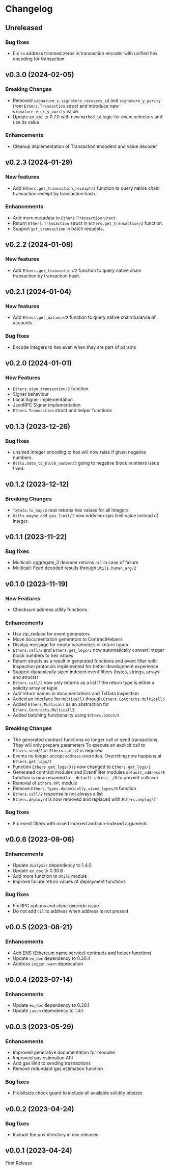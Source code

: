 # Changelog

## Unreleased

### Bug fixes

- Fix `to` address trimmed zeros in transaction encoder with unified hex encoding for transaction

## v0.3.0 (2024-02-05)

### Breaking Changes

- Removed `signature_v`, `signature_recovery_id` and `signature_y_parity` from `Ethers.Transaction`
  struct and introduce new `signature_v_or_y_parity` value
- Update `ex_abi` to 0.7.0 with new `method_id` logic for event selectors and use its value

### Enhancements

- Cleanup implementation of Transaction encoders and value decoder

## v0.2.3 (2024-01-29)

### New features

- Add `Ethers.get_transaction_receipt/2` function to query native chain transaction receipt by transaction hash.

### Enhancements

- Add more metadata to `Ethers.Transaction` struct.
- Return `Ethers.Transaction` struct in `Ethers.get_transaction/2` function.
- Support `get_transaction` in batch requests.

## v0.2.2 (2024-01-08)

### New features

- Add `Ethers.get_transaction/2` function to query native chain transaction by transaction hash.

## v0.2.1 (2024-01-04)

### New features

- Add `Ethers.get_balance/2` function to query native chain balance of accounts.

### Bug fixes

- Encode integers to hex even when they are part of params

## v0.2.0 (2024-01-01)

### New Features

- `Ethers.sign_transaction/2` function
- Signer behaviour
- Local Signer implementation
- JsonRPC Signer implementation
- `Ethers.Transaction` struct and helper functions

## v0.1.3 (2023-12-26)

### Bug fixes

- unsized integer encoding to hex will now raise if given negative numbers.
- `Utils.date_to_block_number/3` going to negative block numbers issue fixed.

## v0.1.2 (2023-12-12)

### Breaking Changes

- `TxData.to_map/2` now returns hex values for all integers.
- `Utils.maybe_add_gas_limit/2` now adds hex gas limit value instead of integer.

## v0.1.1 (2023-11-22)

### Bug fixes

- Multicall: aggregate_3 decoder returns `nil` in case of failure
- Multicall: Feed decoded results through `Utils.human_arg/2`

## v0.1.0 (2023-11-19)

### New Features

- Checksum address utility functions

### Enhancements

- Use zip_reduce for event generators
- Move documentation generators to ContractHelpers
- Display message for empty parameters or return types
- `Ethers.call/2` and `Ethers.get_logs/2` now automatically convert integer block numbers to hex values
- Return structs as a result in generated functions and event filter with Inspection protocols implemented for better development experience
- Support dynamically sized indexed event filters (bytes, strings, arrays and structs)
- `Ethers.call/2` now only returns as a list if the return type is either a solidity array or tuple
- Add return names in documentations and TxData inspection
- Added an interface for `Multicall3` through `Ethers.Contracts.Multicall3`
- Added `Ethers.Multicall` as an abstraction for `Ethers.Contracts.Multicall3`
- Added batching functionality using `Ethers.batch/2`

### Breaking Changes

- The generated contract functions no longer call or send transactions, They will only prepare parameters
  To execute an explicit call to `Ethers.send/2` or `Ethers.call/2` is required
- Events no longer accept `address` overrides. Overriding now happens at `Ethers.get_logs/2`
- Function `Ethers.get_logs/3` is now changed to `Ethers.get_logs/2`
- Generated contract modules and EventFilter modules `default_address/0` function is now renamed to `__default_adress__/0` to prevent collision
- Removal of `Ethers.RPC` module
- Remove `Ethers.Types.dynamically_sized_types/0` function
- `Ethers.call/2` response is not always a list
- `Ethers.deploy/4` is now removed and replaced with `Ethers.deploy/2`

### Bug fixes

- Fix event filters with mixed indexed and non-indexed arguments

## v0.0.6 (2023-09-06)

### Enhancements

- Update `dialyxir` dependency to 1.4.0
- Update `ex_doc` to 0.30.6
- Add more function to `Utils` module
- Improve failure return values of deployment functions

### Bug fixes

- Fix RPC options and client override issue
- Do not add `nil` to address when address is not present

## v0.0.5 (2023-08-21)

### Enhancements

- Add ENS (Ethereum name service) contracts and helper functions
- Update `ex_doc` dependency to 0.30.4
- Address `Logger.warn` deprecation

## v0.0.4 (2023-07-14)

### Enhancements

- Update `ex_doc` dependency to 0.30.1
- Update `jason` dependency to 1.4.1

## v0.0.3 (2023-05-29)

### Enhancements

- Improved generative documentation for modules
- Improved gas estimation API
- Add gas limit to sending trasnactions
- Remove redundant gas estimation function

### Bug fixes

- Fix bitsize check guard to include all available solidity bitsizes

## v0.0.2 (2023-04-24)

### Bug fixes

- Include the priv directory in mix releases

## v0.0.1 (2023-04-24)

First Release

